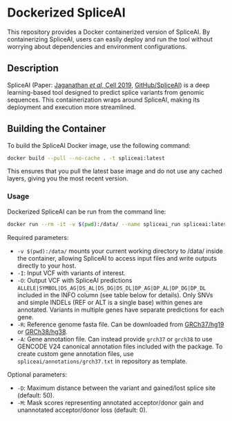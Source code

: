 # Dockerized SpliceAI

This repository provides a Docker containerized version of SpliceAI. By containerizing SpliceAI, users can easily deploy and run the tool without worrying about dependencies and environment configurations.

## Description

SpliceAI (Paper: [Jaganathan *et al*, Cell 2019](https://doi.org/10.1016/j.cell.2018.12.015), [GitHub/SpliceAI]([https://doi.org/10.1016/j.cell.2018.12.015](https://github.com/Illumina/SpliceAI))) is a deep learning-based tool designed to predict splice variants from genomic sequences. This containerization wraps around SpliceAI, making its deployment and execution more streamlined.

## Building the Container

To build the SpliceAI Docker image, use the following command:

```bash
docker build --pull --no-cache . -t spliceai:latest
```
This ensures that you pull the latest base image and do not use any cached layers, giving you the most recent version.

### Usage
Dockerized SpliceAI can be run from the command line:
```sh
docker run --rm -it -v $(pwd):/data/ --name spliceai_run spliceai:latest spliceai -I /data/input.vcf -O /data/output.vcf -R genome.fa -A grch37
```

Required parameters:
 - ```-v $(pwd):/data/``` mounts your current working directory to /data/ inside the container, allowing SpliceAI to access input files and write outputs directly to your host.
 - ```-I```: Input VCF with variants of interest.
 - ```-O```: Output VCF with SpliceAI predictions `ALLELE|SYMBOL|DS_AG|DS_AL|DS_DG|DS_DL|DP_AG|DP_AL|DP_DG|DP_DL` included in the INFO column (see table below for details). Only SNVs and simple INDELs (REF or ALT is a single base) within genes are annotated. Variants in multiple genes have separate predictions for each gene.
 - ```-R```: Reference genome fasta file. Can be downloaded from [GRCh37/hg19](http://hgdownload.cse.ucsc.edu/goldenPath/hg19/bigZips/hg19.fa.gz) or [GRCh38/hg38](http://hgdownload.cse.ucsc.edu/goldenPath/hg38/bigZips/hg38.fa.gz).
 - ```-A```: Gene annotation file. Can instead provide `grch37` or `grch38` to use GENCODE V24 canonical annotation files included with the package. To create custom gene annotation files, use `spliceai/annotations/grch37.txt` in repository as template.

Optional parameters:
 - ```-D```: Maximum distance between the variant and gained/lost splice site (default: 50).
 - ```-M```: Mask scores representing annotated acceptor/donor gain and unannotated acceptor/donor loss (default: 0).
